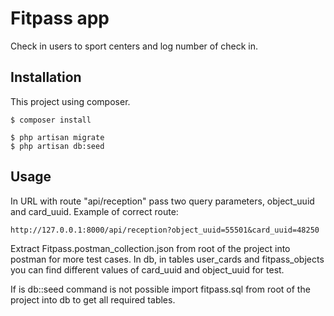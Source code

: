 # Fitpass app
Check in users to sport centers and log number of check in.

## Installation
This project using composer.
```
$ composer install
```
```
$ php artisan migrate
$ php artisan db:seed
```

## Usage

In URL with route "api/reception" pass two query parameters, object_uuid and card_uuid.
Example of correct route:
```
http://127.0.0.1:8000/api/reception?object_uuid=55501&card_uuid=48250
```

Extract Fitpass.postman_collection.json from root of the project into postman for more test cases.
In db, in tables user_cards and fitpass_objects you can find different values of card_uuid and object_uuid for test.


If is db::seed command is not possible import fitpass.sql from root of the project into db to get all required tables.
